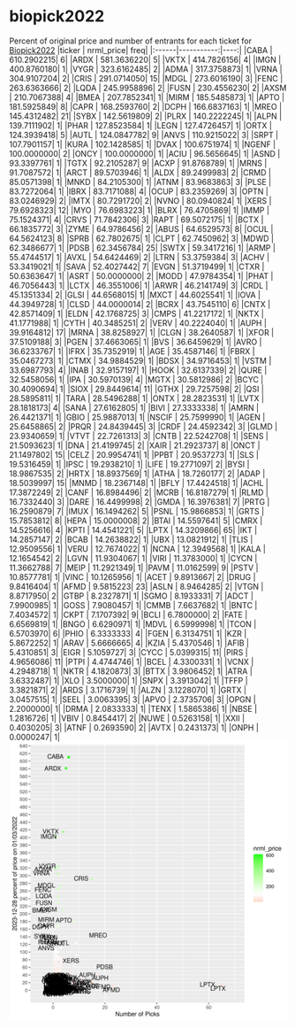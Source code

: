 # biopick2022
Percent of original price and number of entrants for each ticket for [Biopick2022](https://twitter.com/hashtag/Biopick2022)
|ticker |  nrml_price| freq|
|:------|-----------:|----:|
|CABA   | 610.2902215|    6|
|ARDX   | 581.3636220|    5|
|VKTX   | 414.7826156|    4|
|IMGN   | 400.8760180|    1|
|VYGR   | 323.6162485|    2|
|ADMA   | 317.3758873|    1|
|VRNA   | 304.9107204|    2|
|CRIS   | 291.0714050|   15|
|MDGL   | 273.6016190|    3|
|FENC   | 263.6363666|    2|
|LQDA   | 245.9958896|    2|
|FUSN   | 230.4556230|    2|
|AXSM   | 210.7067388|    4|
|BMEA   | 207.7852341|    1|
|MIRM   | 185.5485873|    1|
|APTO   | 181.5925849|    8|
|CAPR   | 168.2593760|    2|
|DCPH   | 166.6837163|    1|
|MREO   | 145.4312482|   21|
|SYBX   | 142.5619809|    2|
|PLRX   | 140.2222245|    1|
|ALPN   | 139.7111902|    1|
|PHAR   | 127.8523584|    1|
|LEGN   | 127.4726457|    1|
|ORTX   | 124.3939418|    5|
|AUTL   | 124.0847782|    9|
|ANVS   | 110.9215022|    3|
|SRPT   | 107.7901157|    1|
|KURA   | 102.1428585|    1|
|DVAX   | 100.6751974|    1|
|NGENF  | 100.0000000|    2|
|ONCY   | 100.0000000|    1|
|ACIU   |  96.5656645|    1|
|ASND   |  93.3397761|    1|
|TGTX   |  92.2105287|    9|
|ACXP   |  91.8768789|    1|
|MRNS   |  91.7087572|    1|
|ARCT   |  89.5703946|    1|
|ALDX   |  89.2499983|    2|
|CRMD   |  85.0571398|    1|
|MNKD   |  84.2105300|    1|
|ATNM   |  83.9683863|    3|
|PLSE   |  83.7272064|    1|
|IBRX   |  83.7171088|    4|
|OCUP   |  83.2359269|    3|
|OPTN   |  83.0246929|    2|
|IMTX   |  80.7291720|    2|
|NVNO   |  80.0940824|    1|
|XERS   |  79.6928323|   12|
|MYO    |  76.6983223|    1|
|BLRX   |  76.4705869|    1|
|IMMP   |  75.1524371|    4|
|CRVS   |  71.7842306|    3|
|RAPT   |  69.5072175|    1|
|BCTX   |  66.1835772|    3|
|ZYME   |  64.9786456|    2|
|ABUS   |  64.6529573|    8|
|OCUL   |  64.5624123|    8|
|SPRB   |  62.7802675|    1|
|CLPT   |  62.7450962|    3|
|MDWD   |  62.3486677|    1|
|PDSB   |  62.3456784|   25|
|SWTX   |  59.3417216|    1|
|ARMP   |  55.4744517|    1|
|AVXL   |  54.6424469|    2|
|LTRN   |  53.3759384|    3|
|ACHV   |  53.3419021|    1|
|SAVA   |  52.4027442|    7|
|EVGN   |  51.3719499|    1|
|CTXR   |  50.6363647|    1|
|ASRT   |  50.0000000|    2|
|MODD   |  47.9784354|    1|
|PHAT   |  46.7056443|    1|
|LCTX   |  46.3551006|    1|
|ARWR   |  46.2141749|    3|
|CRDL   |  45.1351334|    2|
|GLSI   |  44.6568015|    1|
|MXCT   |  44.6025541|    1|
|IOVA   |  44.3949728|    1|
|CLSD   |  44.0000014|    2|
|BCRX   |  43.7545110|    6|
|CNTX   |  42.8571409|    1|
|ELDN   |  42.1768725|    3|
|CMPS   |  41.2217172|    1|
|NKTX   |  41.1771988|    1|
|CYTH   |  40.3485251|    2|
|VERV   |  40.2224040|    1|
|AUPH   |  39.9164812|   17|
|MRNA   |  38.8258927|    1|
|CLGN   |  38.2640587|    1|
|XFOR   |  37.5109188|    3|
|PGEN   |  37.4663065|    1|
|BVS    |  36.6459629|    1|
|AVRO   |  36.6233767|    1|
|IFRX   |  35.7352919|    1|
|AGE    |  35.4587146|    1|
|FBRX   |  35.0467273|    1|
|CTMX   |  34.9884529|    1|
|BDSX   |  34.9716453|    1|
|VSTM   |  33.6987793|    4|
|INAB   |  32.9157197|    1|
|HOOK   |  32.6137339|    2|
|QURE   |  32.5458056|    1|
|IPA    |  30.5970139|    4|
|MGTX   |  30.5812986|    2|
|BCYC   |  30.4090694|    1|
|SIOX   |  29.8449614|   11|
|GTHX   |  29.7257598|    2|
|QSI    |  28.5895811|    1|
|TARA   |  28.5496288|    1|
|ONTX   |  28.2823531|    1|
|LVTX   |  28.1818173|    4|
|SANA   |  27.6162805|    1|
|BIVI   |  27.3333338|    1|
|AMRN   |  26.4421371|    1|
|GBIO   |  25.9887013|    1|
|NSCIF  |  25.7599990|    1|
|AGEN   |  25.6458865|    2|
|PRQR   |  24.8439445|    3|
|CRDF   |  24.4592342|    3|
|GLMD   |  23.9340659|    1|
|VTVT   |  22.7261313|    3|
|CNTB   |  22.5242708|    1|
|SENS   |  21.5093623|    1|
|DNA    |  21.4199745|    2|
|XAIR   |  21.2923737|    8|
|ONCT   |  21.1497802|   15|
|CELZ   |  20.9954741|    1|
|PPBT   |  20.9537273|    1|
|SLS    |  19.5316459|    1|
|IPSC   |  19.2938210|    1|
|LIFE   |  19.2771097|    2|
|BYSI   |  18.9867535|    2|
|HRTX   |  18.8937569|    1|
|ATHA   |  18.7260177|    2|
|ADAP   |  18.5039997|   15|
|MNMD   |  18.2367148|    1|
|BFLY   |  17.4424518|    1|
|ACHL   |  17.3872249|    2|
|CANF   |  16.8984496|    2|
|MCRB   |  16.8187279|    1|
|RLMD   |  16.7332440|    3|
|DARE   |  16.4499998|    2|
|GMDA   |  16.3976381|    7|
|PRTG   |  16.2590879|    7|
|IMUX   |  16.1494262|    5|
|PSNL   |  15.9866853|    1|
|GRTS   |  15.7853812|    8|
|HEPA   |  15.0000008|    2|
|BTAI   |  14.5597641|    5|
|CMRX   |  14.5256616|    4|
|KPTI   |  14.4541221|    5|
|LPTX   |  14.3209866|   65|
|IKT    |  14.2857147|    2|
|BCAB   |  14.2638822|    1|
|UBX    |  13.0821912|    1|
|TLIS   |  12.9509556|    1|
|VERU   |  12.7674022|    1|
|NCNA   |  12.3949568|    1|
|KALA   |  12.1654542|    2|
|LGVN   |  11.9304067|    1|
|VIRI   |  11.3783000|    1|
|CYCN   |  11.3662788|    7|
|MEIP   |  11.2921349|    1|
|PAVM   |  11.0162599|    9|
|PSTV   |  10.8577781|    1|
|VINC   |  10.1265956|    1|
|ACET   |   9.8913667|    2|
|DRUG   |   9.8416404|    1|
|AFMD   |   9.5815223|   23|
|ASLN   |   8.9464285|    2|
|VTGN   |   8.8717950|    2|
|GTBP   |   8.2327871|    1|
|SGMO   |   8.1933331|    7|
|ADCT   |   7.9900985|    1|
|GOSS   |   7.9080457|    1|
|CMMB   |   7.6637682|    1|
|BNTC   |   7.4034572|    1|
|CKPT   |   7.1707392|    9|
|BCLI   |   6.7800000|    2|
|FATE   |   6.6569819|    1|
|BNGO   |   6.6290971|    1|
|MDVL   |   6.5999998|    1|
|TCON   |   6.5703970|    6|
|PHIO   |   6.3333333|    4|
|FGEN   |   6.3134751|    1|
|KZR    |   5.8672252|    1|
|ARAV   |   5.6666665|    4|
|KZIA   |   5.4370546|    1|
|AFIB   |   5.4310851|    3|
|EIGR   |   5.1059727|    3|
|CYCC   |   5.0399315|   11|
|PIRS   |   4.9656086|   11|
|PTPI   |   4.4744746|    1|
|BCEL   |   4.3300331|    1|
|VCNX   |   4.2948718|    1|
|NKTR   |   4.1820873|    3|
|BTTX   |   3.9806452|    1|
|ATRA   |   3.6332487|    1|
|XLO    |   3.5000000|    1|
|SNPX   |   3.3913042|    1|
|TFFP   |   3.3821871|    2|
|ARDS   |   3.1716739|    1|
|ALZN   |   3.1228070|    1|
|GRTX   |   3.0457515|    1|
|SEEL   |   3.0063395|    3|
|APVO   |   2.3735706|    3|
|OPGN   |   2.2000000|    1|
|DRMA   |   2.0833333|    1|
|TENX   |   1.5865386|    1|
|NBSE   |   1.2816726|    1|
|VBIV   |   0.8454417|    2|
|NUWE   |   0.5263158|    1|
|XXII   |   0.4030205|    3|
|ATNF   |   0.2693590|    2|
|AVTX   |   0.2431373|    1|
|ONPH   |   0.0000247|    1|
![retvspicks](biopicks.png?raw=true)
